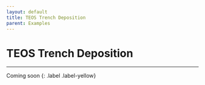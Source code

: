 ```yaml
---
layout: default
title: TEOS Trench Deposition
parent: Examples
---
```


# TEOS Trench Deposition

---

Coming soon
{: .label .label-yellow}